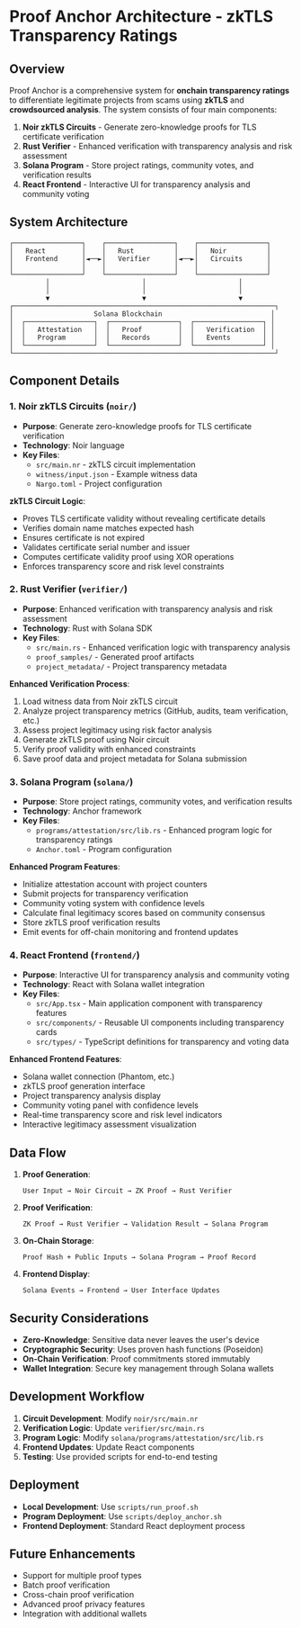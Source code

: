 # Proof Anchor Architecture - zkTLS Transparency Ratings

## Overview

Proof Anchor is a comprehensive system for **onchain transparency ratings** to differentiate legitimate projects from scams using **zkTLS** and **crowdsourced analysis**. The system consists of four main components:

1. **Noir zkTLS Circuits** - Generate zero-knowledge proofs for TLS certificate verification
2. **Rust Verifier** - Enhanced verification with transparency analysis and risk assessment
3. **Solana Program** - Store project ratings, community votes, and verification results
4. **React Frontend** - Interactive UI for transparency analysis and community voting

## System Architecture

```
┌─────────────────┐    ┌─────────────────┐    ┌─────────────────┐
│   React         │    │   Rust          │    │   Noir          │
│   Frontend      │◄──►│   Verifier      │◄──►│   Circuits      │
│                 │    │                 │    │                 │
└─────────────────┘    └─────────────────┘    └─────────────────┘
         │                       │                       │
         │                       │                       │
         ▼                       ▼                       ▼
┌─────────────────────────────────────────────────────────────────┐
│                    Solana Blockchain                           │
│  ┌─────────────────┐  ┌─────────────────┐  ┌─────────────────┐ │
│  │   Attestation   │  │   Proof         │  │   Verification  │ │
│  │   Program       │  │   Records       │  │   Events        │ │
│  └─────────────────┘  └─────────────────┘  └─────────────────┘ │
└─────────────────────────────────────────────────────────────────┘
```

## Component Details

### 1. Noir zkTLS Circuits (`noir/`)

- **Purpose**: Generate zero-knowledge proofs for TLS certificate verification
- **Technology**: Noir language
- **Key Files**:
  - `src/main.nr` - zkTLS circuit implementation
  - `witness/input.json` - Example witness data
  - `Nargo.toml` - Project configuration

**zkTLS Circuit Logic**:

- Proves TLS certificate validity without revealing certificate details
- Verifies domain name matches expected hash
- Ensures certificate is not expired
- Validates certificate serial number and issuer
- Computes certificate validity proof using XOR operations
- Enforces transparency score and risk level constraints

### 2. Rust Verifier (`verifier/`)

- **Purpose**: Enhanced verification with transparency analysis and risk assessment
- **Technology**: Rust with Solana SDK
- **Key Files**:
  - `src/main.rs` - Enhanced verification logic with transparency analysis
  - `proof_samples/` - Generated proof artifacts
  - `project_metadata/` - Project transparency metadata

**Enhanced Verification Process**:

1. Load witness data from Noir zkTLS circuit
2. Analyze project transparency metrics (GitHub, audits, team verification, etc.)
3. Assess project legitimacy using risk factor analysis
4. Generate zkTLS proof using Noir circuit
5. Verify proof validity with enhanced constraints
6. Save proof data and project metadata for Solana submission

### 3. Solana Program (`solana/`)

- **Purpose**: Store project ratings, community votes, and verification results
- **Technology**: Anchor framework
- **Key Files**:
  - `programs/attestation/src/lib.rs` - Enhanced program logic for transparency ratings
  - `Anchor.toml` - Program configuration

**Enhanced Program Features**:

- Initialize attestation account with project counters
- Submit projects for transparency verification
- Community voting system with confidence levels
- Calculate final legitimacy scores based on community consensus
- Store zkTLS proof verification results
- Emit events for off-chain monitoring and frontend updates

### 4. React Frontend (`frontend/`)

- **Purpose**: Interactive UI for transparency analysis and community voting
- **Technology**: React with Solana wallet integration
- **Key Files**:
  - `src/App.tsx` - Main application component with transparency features
  - `src/components/` - Reusable UI components including transparency cards
  - `src/types/` - TypeScript definitions for transparency and voting data

**Enhanced Frontend Features**:

- Solana wallet connection (Phantom, etc.)
- zkTLS proof generation interface
- Project transparency analysis display
- Community voting panel with confidence levels
- Real-time transparency score and risk level indicators
- Interactive legitimacy assessment visualization

## Data Flow

1. **Proof Generation**:

   ```
   User Input → Noir Circuit → ZK Proof → Rust Verifier
   ```

2. **Proof Verification**:

   ```
   ZK Proof → Rust Verifier → Validation Result → Solana Program
   ```

3. **On-Chain Storage**:

   ```
   Proof Hash + Public Inputs → Solana Program → Proof Record
   ```

4. **Frontend Display**:
   ```
   Solana Events → Frontend → User Interface Updates
   ```

## Security Considerations

- **Zero-Knowledge**: Sensitive data never leaves the user's device
- **Cryptographic Security**: Uses proven hash functions (Poseidon)
- **On-Chain Verification**: Proof commitments stored immutably
- **Wallet Integration**: Secure key management through Solana wallets

## Development Workflow

1. **Circuit Development**: Modify `noir/src/main.nr`
2. **Verification Logic**: Update `verifier/src/main.rs`
3. **Program Logic**: Modify `solana/programs/attestation/src/lib.rs`
4. **Frontend Updates**: Update React components
5. **Testing**: Use provided scripts for end-to-end testing

## Deployment

- **Local Development**: Use `scripts/run_proof.sh`
- **Program Deployment**: Use `scripts/deploy_anchor.sh`
- **Frontend Deployment**: Standard React deployment process

## Future Enhancements

- Support for multiple proof types
- Batch proof verification
- Cross-chain proof verification
- Advanced proof privacy features
- Integration with additional wallets
